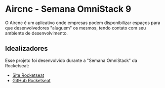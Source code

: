 # Aircnc - Semana OmniStack 9

O Aircnc é um aplicativo onde empresas podem disponibilizar espaços para que desenvolvedores "aluguem" os mesmos, tendo contato com seu ambiente de desenvolvimento.

## Idealizadores

Esse projeto foi desenvolvido durante a "Semana OmniStack" da Rocketseat:

* [Site Rocketseat](https://rocketseat.com.br)
* [GitHub Rocketseat](https://github.com/Rocketseat/)
